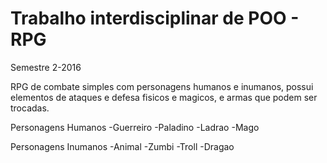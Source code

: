 # Trabalho interdisciplinar de POO - RPG
Semestre 2-2016

RPG de combate simples com personagens humanos e inumanos, possui elementos de ataques e defesa fisicos e magicos, e armas que podem ser trocadas.

Personagens Humanos
-Guerreiro
-Paladino
-Ladrao
-Mago

Personagens Inumanos
-Animal
-Zumbi
-Troll
-Dragao
